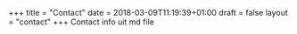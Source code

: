 +++
title = "Contact"
date = 2018-03-09T11:19:39+01:00
draft = false
layout = "contact"
+++
Contact info uit md file